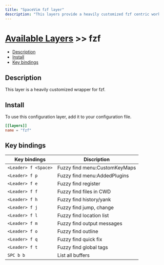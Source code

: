 ```yaml
---
title: "SpaceVim fzf layer"
description: "This layers provide a heavily customized fzf centric work-flow"
---
```


# [Available Layers](../) >> fzf

<!-- vim-markdown-toc GFM -->

- [Description](#description)
- [Install](#install)
- [Key bindings](#key-bindings)

<!-- vim-markdown-toc -->

## Description

This layer is a heavily customized wrapper for fzf.

## Install

To use this configuration layer, add it to your configuration file.

```toml
[[layers]]
name = "fzf"
```

## Key bindings

| Key bindings         | Discription                   |
| -------------------- | ----------------------------- |
| `<Leader> f <Space>` | Fuzzy find menu:CustomKeyMaps |
| `<Leader> f p`       | Fuzzy find menu:AddedPlugins  |
| `<Leader> f e`       | Fuzzy find register           |
| `<Leader> f f`       | Fuzzy find files in CWD       |
| `<Leader> f h`       | Fuzzy find history/yank       |
| `<Leader> f j`       | Fuzzy find jump, change       |
| `<Leader> f l`       | Fuzzy find location list      |
| `<Leader> f m`       | Fuzzy find output messages    |
| `<Leader> f o`       | Fuzzy find outline            |
| `<Leader> f q`       | Fuzzy find quick fix          |
| `<Leader> f t`       | Fuzzy find global tags        |
| `SPC b b`            | List all buffers              |
